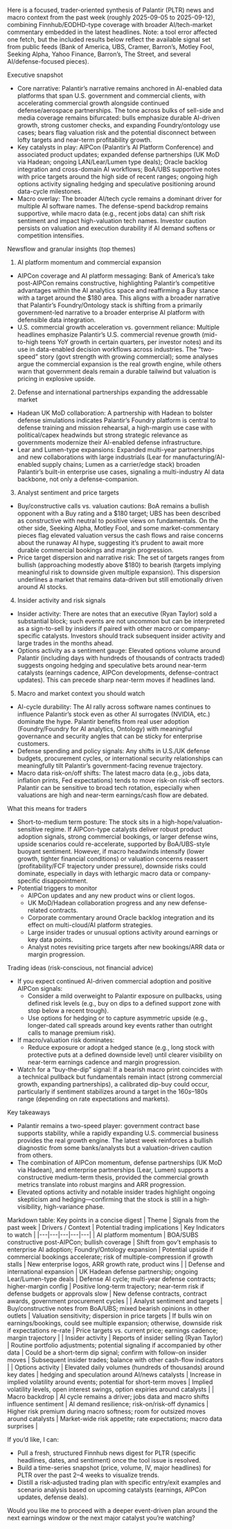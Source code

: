 Here is a focused, trader-oriented synthesis of Palantir (PLTR) news and macro context from the past week (roughly 2025-09-05 to 2025-09-12), combining Finnhub/EODHD-type coverage with broader AI/tech-market commentary embedded in the latest headlines. Note: a tool error affected one fetch, but the included results below reflect the available signal set from public feeds (Bank of America, UBS, Cramer, Barron’s, Motley Fool, Seeking Alpha, Yahoo Finance, Barron’s, The Street, and several AI/defense-focused pieces).

Executive snapshot
- Core narrative: Palantir’s narrative remains anchored in AI-enabled data platforms that span U.S. government and commercial clients, with accelerating commercial growth alongside continued defense/aerospace partnerships. The tone across bulks of sell-side and media coverage remains bifurcated: bulls emphasize durable AI-driven growth, strong customer checks, and expanding Foundry/ontology use cases; bears flag valuation risk and the potential disconnect between lofty targets and near-term profitability growth.
- Key catalysts in play: AIPCon (Palantir’s AI Platform Conference) and associated product updates; expanded defense partnerships (UK MoD via Hadean; ongoing LAN/Lear/Lumen type deals); Oracle backlog integration and cross-domain AI workflows; BoA/UBS supportive notes with price targets around the high side of recent ranges; ongoing high options activity signaling hedging and speculative positioning around data-cycle milestones.
- Macro overlay: The broader AI/tech cycle remains a dominant driver for multiple AI software names. The defense-spend backdrop remains supportive, while macro data (e.g., recent jobs data) can shift risk sentiment and impact high-valuation tech names. Investor caution persists on valuation and execution durability if AI demand softens or competition intensifies.

Newsflow and granular insights (top themes)
1) AI platform momentum and commercial expansion
- AIPCon coverage and AI platform messaging: Bank of America’s take post-AIPCon remains constructive, highlighting Palantir’s competitive advantages within the AI analytics space and reaffirming a Buy stance with a target around the $180 area. This aligns with a broader narrative that Palantir’s Foundry/Ontology stack is shifting from a primarily government-led narrative to a broader enterprise AI platform with defensible data integration.
- U.S. commercial growth acceleration vs. government reliance: Multiple headlines emphasize Palantir’s U.S. commercial revenue growth (mid-to-high teens YoY growth in certain quarters, per investor notes) and its use in data-enabled decision workflows across industries. The “two-speed” story (govt strength with growing commercial); some analyses argue the commercial expansion is the real growth engine, while others warn that government deals remain a durable tailwind but valuation is pricing in explosive upside.

2) Defense and international partnerships expanding the addressable market
- Hadean UK MoD collaboration: A partnership with Hadean to bolster defense simulations indicates Palantir’s Foundry platform is central to defense training and mission rehearsal, a high-margin use case with political/capex headwinds but strong strategic relevance as governments modernize their AI-enabled defense infrastructure.
- Lear and Lumen-type expansions: Expanded multi-year partnerships and new collaborations with large industrials (Lear for manufacturing/AI-enabled supply chains; Lumen as a carrier/edge stack) broaden Palantir’s built-in enterprise use cases, signaling a multi-industry AI data backbone, not only a defense-companion.

3) Analyst sentiment and price targets
- Buy/constructive calls vs. valuation cautions: BoA remains a bullish opponent with a Buy rating and a $180 target; UBS has been described as constructive with neutral to positive views on fundamentals. On the other side, Seeking Alpha, Motley Fool, and some market-commentary pieces flag elevated valuation versus the cash flows and raise concerns about the runaway AI hype, suggesting it’s prudent to await more durable commercial bookings and margin progression.
- Price target dispersion and narrative risk: The set of targets ranges from bullish (approaching modestly above $180) to bearish (targets implying meaningful risk to downside given multiple expansion). This dispersion underlines a market that remains data-driven but still emotionally driven around AI stocks.

4) Insider activity and risk signals
- Insider activity: There are notes that an executive (Ryan Taylor) sold a substantial block; such events are not uncommon but can be interpreted as a sign-to-sell by insiders if paired with other macro or company-specific catalysts. Investors should track subsequent insider activity and large trades in the months ahead.
- Options activity as a sentiment gauge: Elevated options volume around Palantir (including days with hundreds of thousands of contracts traded) suggests ongoing hedging and speculative bets around near-term catalysts (earnings cadence, AIPCon developments, defense-contract updates). This can precede sharp near-term moves if headlines land.

5) Macro and market context you should watch
- AI-cycle durability: The AI rally across software names continues to influence Palantir’s stock even as other AI surrogates (NVIDIA, etc.) dominate the hype. Palantir benefits from real user adoption (Foundry/Foundry for AI analytics, Ontology) with meaningful governance and security angles that can be sticky for enterprise customers.
- Defense spending and policy signals: Any shifts in U.S./UK defense budgets, procurement cycles, or international security relationships can meaningfully tilt Palantir’s government-facing revenue trajectory.
- Macro data risk-on/off shifts: The latest macro data (e.g., jobs data, inflation prints, Fed expectations) tends to move risk-on risk-off sectors. Palantir can be sensitive to broad tech rotation, especially when valuations are high and near-term earnings/cash flow are debated.

What this means for traders
- Short-to-medium term posture: The stock sits in a high-hope/valuation-sensitive regime. If AIPCon-type catalysts deliver robust product adoption signals, strong commercial bookings, or larger defense wins, upside scenarios could re-accelerate, supported by BoA/UBS-style buoyant sentiment. However, if macro headwinds intensify (lower growth, tighter financial conditions) or valuation concerns reassert (profitability/FCF trajectory under pressure), downside risks could dominate, especially in days with lethargic macro data or company-specific disappointment.
- Potential triggers to monitor
  - AIPCon updates and any new product wins or client logos.
  - UK MoD/Hadean collaboration progress and any new defense-related contracts.
  - Corporate commentary around Oracle backlog integration and its effect on multi-cloud/AI platform strategies.
  - Large insider trades or unusual options activity around earnings or key data points.
  - Analyst notes revisiting price targets after new bookings/ARR data or margin progression.

Trading ideas (risk-conscious, not financial advice)
- If you expect continued AI-driven commercial adoption and positive AIPCon signals:
  - Consider a mild overweight to Palantir exposure on pullbacks, using defined risk levels (e.g., buy on dips to a defined support zone with stop below a recent trough).
  - Use options for hedging or to capture asymmetric upside (e.g., longer-dated call spreads around key events rather than outright calls to manage premium risk).
- If macro/valuation risk dominates:
  - Reduce exposure or adopt a hedged stance (e.g., long stock with protective puts at a defined downside level) until clearer visibility on near-term earnings cadence and margin progression.
- Watch for a “buy-the-dip” signal: If a bearish macro print coincides with a technical pullback but fundamentals remain intact (strong commercial growth, expanding partnerships), a calibrated dip-buy could occur, particularly if sentiment stabilizes around a target in the $160s–$180s range (depending on rate expectations and markets).

Key takeaways
- Palantir remains a two-speed player: government contract base supports stability, while a rapidly expanding U.S. commercial business provides the real growth engine. The latest week reinforces a bullish diagnostic from some banks/analysts but a valuation-driven caution from others.
- The combination of AIPCon momentum, defense partnerships (UK MoD via Hadean), and enterprise partnerships (Lear, Lumen) supports a constructive medium-term thesis, provided the commercial growth metrics translate into robust margins and ARR progression.
- Elevated options activity and notable insider trades highlight ongoing skepticism and hedging—confirming that the stock is still in a high-visibility, high-variance phase.

Markdown table: Key points in a concise digest
| Theme | Signals from the past week | Drivers / Context | Potential trading implications | Key Indicators to watch |
|---|---|---|---|---|
| AI platform momentum | BOA/SUBS constructive post-AIPCon; bullish coverage | Shift from gov’t emphasis to enterprise AI adoption; Foundry/Ontology expansion | Potential upside if commercial bookings accelerate; risk of multiple-compression if growth stalls | New enterprise logos, ARR growth rate, product wins |
| Defense and international expansion | UK Hadean defense partnership; ongoing Lear/Lumen-type deals | Defense AI cycle; multi-year defense contracts; higher-margin config | Positive long-term trajectory; near-term risk if defense budgets or approvals slow | New defense contracts, contract awards, government procurement cycles |
| Analyst sentiment and targets | Buy/constructive notes from BoA/UBS; mixed bearish opinions in other outlets | Valuation sensitivity; dispersion in price targets | If bulls win on earnings/bookings, could see multiple expansion; otherwise, downside risk if expectations re-rate | Price targets vs. current price; earnings cadence; margin trajectory |
| Insider activity | Reports of insider selling (Ryan Taylor) | Routine portfolio adjustments; potential signaling if accompanied by other data | Could be a short-term dip signal; confirm with follow-on insider moves | Subsequent insider trades; balance with other cash-flow indicators |
| Options activity | Elevated daily volumes (hundreds of thousands) around key dates | hedging and speculation around AI/news catalysts | Increase in implied volatility around events; potential for short-term moves | Implied volatility levels, open interest swings, option expiries around catalysts |
| Macro backdrop | AI cycle remains a driver; jobs data and macro shifts influence sentiment | AI demand resilience; risk-on/risk-off dynamics | Higher risk premium during macro softness; room for outsized moves around catalysts | Market-wide risk appetite; rate expectations; macro data surprises |

If you’d like, I can:
- Pull a fresh, structured Finnhub news digest for PLTR (specific headlines, dates, and sentiment) once the tool issue is resolved.
- Build a time-series snapshot (price, volume, IV, major headlines) for PLTR over the past 2–4 weeks to visualize trends.
- Distill a risk-adjusted trading plan with specific entry/exit examples and scenario analysis based on upcoming catalysts (earnings, AIPCon updates, defense deals).

Would you like me to proceed with a deeper event-driven plan around the next earnings window or the next major catalyst you’re watching?